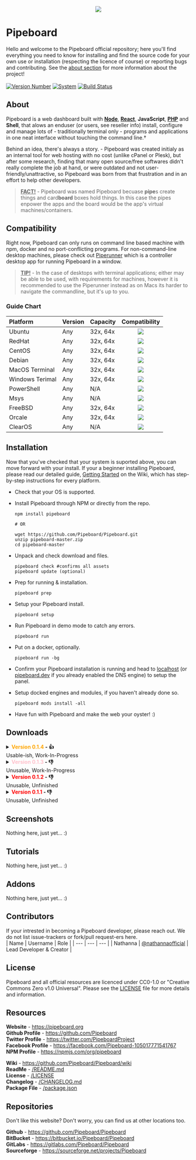 <br>
<p align="center">
  <img src="https://i.imgur.com/IdPmu5n.png">
</p>

# Pipeboard

Hello and welcome to the Pipeboard official repository; here you'll find everything you need to know for installing and find the source code for your own use or installation (respecting the licence of course) or reporting bugs and contributing. See the [about section](#about) for more information about the project!
<br>
<br>
[![Version Number](https://img.shields.io/badge/version-0.1.3-c89467)](#Downloads)
[![System](https://img.shields.io/badge/system-terminal-c89467)](#Compatibility)
[![Build Status](https://travis-ci.com/Pipeboard/Pipeboard.svg)](https://travis-ci.com/Pipeboard/Pipeboard)

## About
Pipeboard is a web dashboard built with [**Node**](https://nodejs.org), [**React**](https://reactjs.org), **JavaScript**, [**PHP**](https://www.php.net/) and **Shell**, that alows an enduser (or users, see reseller info) install, configure and manage lots of - traditionally terminal only - programs and applications in one neat interface without touching the command line.†

Behind an idea, there's always a story. - Pipeboard was created initialy as an internal tool for web hosting with no cost (unlike cPanel or Plesk), but after some research, finding that many open source/free softwares didn't really complete the job at hand, or were outdated and not user-friendly/unattractive, so Pipeboard was born from that frustration and in an effort to help other developers.

> <ins><b>FACT!</b></ins> - Pipeboard was named Pipeboard becuase <b>pipe</b>s create things and card<b>board</b> boxes hold things. In this case the pipes enpower the apps and the board would be the app's virtual machines/containers.

## Compatibility
Right now, Pipeboard can only runs on command line based machine with npm, docker and no port-conflicting programs. For non-command-line desktop machines, please check out [Piperunner](https://github.com/Pipeboard/Piperunner) which is a controller desktop app for running Pipeboard in a window.

> <ins><b>TIP!</b></ins> - In the case of desktops with terminal applications; either may be able to be used, with requirements for machines, however it is recommended to use the Piperunner instead as on Macs its harder to navigate the commandline, but it's up to you.

### Guide Chart

| Platform | Version | Capacity | Compatibility |
| :--- | --- | --- | :---: |
| Ubuntu | Any | 32x, 64x | ![](https://i.imgur.com/86ADFBS.png) |
| RedHat | Any | 32x, 64x | ![](https://i.imgur.com/86ADFBS.png) |
| CentOS | Any | 32x, 64x | ![](https://i.imgur.com/86ADFBS.png) |
| Debian | Any | 32x, 64x | ![](https://i.imgur.com/86ADFBS.png) |
| MacOS Terminal | Any | 32x, 64x | ![](https://i.imgur.com/86ADFBS.png) |
| Windows Terimal | Any | 32x, 64x | ![](https://i.imgur.com/86ADFBS.png) |
| PowerShell | Any | N/A | ![](https://i.imgur.com/lHPSCrC.png) |
| Msys | Any | N/A | ![](https://i.imgur.com/lHPSCrC.png) |
| FreeBSD | Any | 32x, 64x | ![](https://i.imgur.com/lHPSCrC.png) |
| Orcale | Any | 32x, 64x | ![](https://i.imgur.com/lHPSCrC.png) |
| ClearOS | Any | N/A | ![](https://i.imgur.com/lHPSCrC.png) |

## Installation

Now that you've checked that your system is suported above, you can move forward with your install. If your a beginner installing Pipeboard, please read our detailed guide, [Getting Started](https://github.com/pipeboard/pipeboard/wiki/getting-started) on the Wiki, which has step-by-step instructions for every platform.
<br>

- Check that your OS is supported.
- Install Pipeboard through NPM or directly from the repo.
   
   ```
   npm install pipeboard
   
   # OR
   
   wget https://github.com/Pipeboard/Pipeboard.git
   unzip pipeboard-master.zip
   cd pipeboard-master
   ```
- Unpack and check download and files.

   ```
   pipeboard check #confirms all assets
   pipeboard update (optional)
   ```
- Prep for running & installation.
   ```
   pipeboard prep
   ```
- Setup your Pipeboard install.
   ```
   pipeboard setup
   ```
- Run Pipeboard in demo mode to catch any errors.
   
   ```
   pipeboard run
   ```
- Put on a docker, optionally.
   ```
   pipeboard run -bg
   ```
- Confirm your Pipeboard installation is running and head to [localhost](https://localhost) (or [pipeboard.dev](https://pipeboard.dev) if you already enabled the DNS engine) to setup the panel.
- Setup docked engines and modules, if you haven't already done so.
   ```
   pipeboard mods install -all
   ```
- Have fun with Pipeboard and make the web your oyster! :)

## Downloads

<details>
   <summary>
      <b>
         <span style="color: orange;">Version 0.1.4</span> - 👍 
      </b>
      <br>
      <div width="30px"></div>Usable-ish, Work-In-Progress
   </summary>
   <br>

   **Npm Registry** - https://npm.com/package/pipeboard-0.1.4<br>
   **JS Delivr** - https://jsdelivr.com/package/npm/pipeboard-0.1.4<br>
   **Openbase<span>.</span>io** - https://openbase.io/js/pipeboard-0.1.4<br>
   **Github** - https://github.com/Pipeboard/Pipeboard/releases/tag/v0.1.4

   *Links may not be active yet!*
</details>

<details>
   <summary>
      <b>
         <span style="color: pink;">Version 0.1.3</span> - 👎
      </b>
      <br>
      <div width="30px"></div>Unusable, Work-In-Progress
   </summary>
   <br>

   **Npm Registry** - https://npm.com/package/pipeboard-0.1.3<br>
   **JS Delivr** - https://jsdelivr.com/package/npm/pipeboard-0.1.3<br>
   **Openbase<span>.</span>io** - https://openbase.io/js/pipeboard-0.1.3<br>
   **Github** - https://github.com/Pipeboard/Pipeboard/releases/tag/v0.1.3
</details>

<details>
   <summary>
      <b>
         <span style="color: red;">Version 0.1.2</span> - 👎
      </b>
      <br>
      <div width="30px"></div>Unusable, Unfinished
   </summary>
   <br>

   **Npm Registry** - https://npm.com/package/pipeboard-0.1.2<br>
   **JS Delivr** - https://jsdelivr.com/package/npm/pipeboard-0.1.2<br>
   **Openbase<span>.</span>io** - https://openbase.io/js/pipeboard-0.1.2<br>
   **Github** - https://github.com/Pipeboard/Pipeboard/releases/tag/v0.1.2
</details>

<details>
   <summary>
      <b>
         <span style="color: red;">Version 0.1.1</span> - 👎
      </b>
      <br>
      Unusable, Unfinished
   </summary>
   <br>

   **Npm Registry** - https://npm.com/package/pipeboard-0.1.1<br>
   **JS Delivr** - https://jsdelivr.com/package/npm/pipeboard-0.1.1<br>
   **Openbase<span>.</span>io** - https://openbase.io/js/pipeboard-0.1.1<br>
   **Github** - https://github.com/Pipeboard/Pipeboard/releases/tag/v0.1.1
</details>

## Screenshots

Nothing here, just yet... :)

## Tutorials

Nothing here, just yet... :)

## Addons

Nothing here, just yet... :)

## Contributors
If your intrested in becoming a Pipeboard developer, please reach out. We do not list issue-trackers or fork/pull request-ers here.  
| Name | Username | Role |
| --- | --- | --- |
| Nathanna | [@nathannaofficial](https://github.com/nathannaofficial.com) | Lead Developer & Creator |

## License
Pipeboard and all official resources are licenced under CC0-1.0 or "Creative Commons Zero v1.0 Universal". Please see the [LICENSE](LICENSE) file for more details and information.

## Resources

**Website** - https://pipeboard.org<br>
**Github Profile** - https://github.com/Pipeboard<br>
**Twitter Profile** - https://twitter.com/PipeboardProject<br>
**Facebook Profile** - https://facebook.com/Pipeboard-105017771541767<br>
**NPM Profile** - https://npmjs.com/org/pipeboard<br>

**Wiki** - https://github.com/Pipeboard/Pipeboard/wiki<br>
**ReadMe** - [/README.md](README.md)<br>
**License** - [/LICENSE](LICENSE)<br>
**Changelog** - [/CHANGELOG.md](CHANGELOG.md)<br>
**Package File** - [/package.json](package.json)<br>

## Repositories

Don't like this website? Don't worry, you can find us at other locations too.

**Github** - https://github.com/Pipeboard/Pipeboard<br>
**BitBucket** - https://bitbucket.io/Pipeboard/Pipeboard<br>
**GitLabs** - https://gitlabs.com/Pipeboard/Pipeboard<br>
**Sourceforge** - https://sourceforge.net/projects/Pipeboard<br>